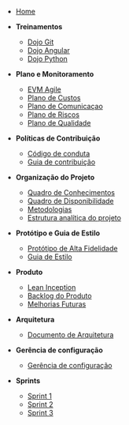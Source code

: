 <!-- docs/_sidebar.md -->

-   [Home](/)

-   **Treinamentos**
    -   [Dojo Git](./treinamentos/dojo-git.md)
    -   [Dojo Angular](./treinamentos/dojo-angular.md)
    -   [Dojo Python](./treinamentos/dojo-python.md.md)
-   **Plano e Monitoramento**

    -   [EVM Agile](./planejamento/emv.md)
    -   [Plano de Custos](./planejamento/plano_de_custos.md)
    -   [Plano de Comunicaçao](./planejamento/plano_de_comunicacao.md)
    -   [Plano de Riscos](./planejamento/plano-riscos.md)
    -   [Plano de Qualidade](./planejamento/plano-qualidade.md)

-   **Políticas de Contribuição**

    -   [Código de conduta](./politicas/CODE_OF_CONDUCT.md)
    -   [Guia de contribuição](./politicas/CONTRIBUTING.md)

-   **Organização do Projeto**

    -   [Quadro de Conhecimentos](./organizacao/quadro-conhecimento.md)
    -   [Quadro de Disponibilidade](./organizacao/quadro-disponibilidade.md)
    -   [Metodologias](./organizacao/metodologia.md)
    -   [Estrutura analítica do projeto](./organizacao/estrutura_analitica_projeto.md)

-   **Protótipo e Guia de Estilo**

    -   [Protótipo de Alta Fidelidade](./prototipo/alta_fidelidade.md)
    -   [Guia de Estilo](./prototipo/guia_de_estilo.md)

-   **Produto**

    -   [Lean Inception](./produto/lean-inception.md)
    -   [Backlog do Produto](./produto/backlog-produto.md)
    -   [Melhorias Futuras](./produto/melhorias.md)

-   **Arquitetura**

    -   [Documento de Arquitetura](./arquitetura/documento-de-arquitetura.md)

-   **Gerência de configuração**

    -   [Gerência de configuração](./gerencia_configuracao/deploy.md)

-   **Sprints**

    -   [Sprint 1](./sprints/sprint1.md)
    -   [Sprint 2](./sprints/sprint2.md)
    -   [Sprint 3](./sprints/sprint3.md)
